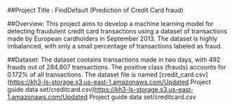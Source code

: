 ##Project Title : 
FindDefault (Prediction of Credit Card fraud)

##Overview:
This project aims to develop a machine learning model for detecting fraudulent credit card transactions using a dataset of transactions made by European cardholders in September 2013. The dataset is highly imbalanced, with only a small percentage of transactions labeled as fraud.

##Dataset:
The dataset contains transactions made in two days, with 492 frauds out of 284,807 transactions. The positive class (frauds) accounts for 0.172% of all transactions. The dataset file is named [credit_card.csv](https://kh3-ls-storage.s3.us-east-1.amazonaws.com/Updated Project guide data set/creditcard.csv)https://kh3-ls-storage.s3.us-east-1.amazonaws.com/Updated Project guide data set/creditcard.csv
